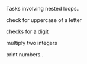 Tasks involving nested loops..

check for uppercase of a letter

checks for a digit

multiply two integers

print numbers..
